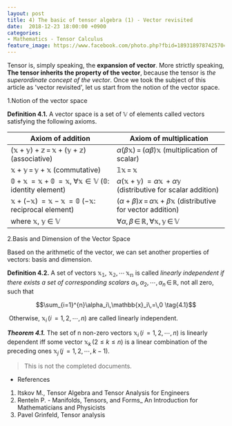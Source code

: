 ```yaml
---
layout: post
title: 4) The basic of tensor algebra (1) - Vector revisited
date:  2018-12-23 18:00:00 +0900
categories:
- Mathematics - Tensor Calculus
feature_image: https://www.facebook.com/photo.php?fbid=1893189787425704&set=a.1893187554092594&type=3&theater
---
```


Tensor is, simply speaking, the **expansion of vector**.  More strictly speaking, **The tensor inherits the property of the vector**, because the tensor is *the superordinate concept of the vector*. Once we took the subject of this article as 'vector revisited', let us start from the notion of the vector space.

 1.Notion of the vector space

**Definition 4.1.** A vector space is a set of $\mathbb{V}$ of elements called vectors satisfying the following axioms.

| Axiom of addition                                            | Axiom of multiplication                                      |
| ------------------------------------------------------------ | ------------------------------------------------------------ |
| $\mathbb{(x+y)+z}\,=\,\mathbb{x+(y+z)}$ (associative)        | $\alpha(\beta \mathbb{x})\,=\,(\alpha \beta)\mathbb{x}$ (multiplication of scalar) |
| $\mathbb{x} + \mathbb{y}\,=\,\mathbb{y} + \mathbb{x}$ (commutative) | $\mathbb{1 x}\,=\,\mathbb{x}$                                |
| $\mathbb{0+x}\,=\mathbb{x+0}\,=\mathbb{x}$, $\forall \mathbb{x} \in \mathbb{V}$ ($\mathbb{0}$: identity element) | $\alpha(\mathbb{x+y})\,=\alpha\mathbb{x}\,+\alpha\mathbb{y}$ (distributive for scalar addition) |
| $\mathbb{x+(-x)}\,=\mathbb{x-x}\,=\mathbb{0}$  ($-\mathbb{x}$: reciprocal element) | $(\alpha+\beta)x\,=\,\alpha\mathbb{x}+\beta\mathbb{x}$ (distributive for vector addition) |
| where $\mathbb{x}$,  $\mathbb{y}$ $\in$ $\mathbb{V}$         | $\forall \alpha,\,\beta\,\in\,\mathbb{R},\,\forall \mathbb{x},\,\mathbb{y}\,\in\,\mathbb{V}$ |

 2.Basis and Dimension of the Vector Space

Based on the arithmetic of the vector, we can set another properties of vectors: basis and dimension.

**Definition 4.2.** A set of vectors $\mathbb{x_1,\,\,x_2,\,\cdots\,x_n}$ is called *linearly independent if there exists a set of corresponding scalars* ${\alpha}_1,\,{\alpha}_2,\,\cdots,\,{\alpha}_n\,\in\,\mathbb{R}$, not all zero, such that

$$\sum_{i=1}^{n}\alpha_i\,\mathbb{x}_i\,=\,0 \tag{4.1}$$

​	Otherwise, $\mathbb{x}_i\,(i\,=1,2,\cdots,n)$ are called linearly independent.

***Theorem 4.1.*** The set of n non-zero vectors $\mathbb{x}_i\,(i\,=1,2,\cdots,n)$ is linearly dependent iff some vector $\mathbb{x}_k\,(2≤k≤n)$ is a linear combination of the preceding ones $\mathbb{x}_j\,(j\,=1,2,\cdots,k-1)$.



> This is not the completed documents.




* References

1. Itskov M., Tensor Algebra and Tensor Analysis for Engineers
2. Renteln P. - Manifolds, Tensors, and Forms_ An Introduction for Mathematicians and Physicists
3. Pavel Grinfeld, Tensor analysis

